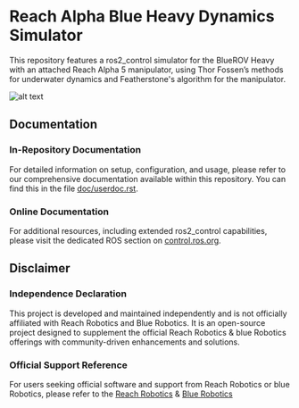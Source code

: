 # Reach Alpha Blue Heavy Dynamics Simulator

This repository features a ros2_control simulator for the BlueROV Heavy with an attached Reach Alpha 5 manipulator, using Thor Fossen’s methods for underwater dynamics and Featherstone's algorithm for the manipulator.


![alt text](./doc/uvms.png?raw=true "Blue Heavy with Reach Alpha attached")

## Documentation

### In-Repository Documentation

For detailed information on setup, configuration, and usage, please refer to our comprehensive documentation available within this repository. You can find this in the file [doc/userdoc.rst](doc/userdoc.rst).

### Online Documentation

For additional resources, including extended ros2_control capabilities, please visit the dedicated ROS section on [control.ros.org](https://control.ros.org/rolling/index.html).

## Disclaimer

### Independence Declaration

This project is developed and maintained independently and is not officially affiliated with Reach Robotics and Blue Robotics. It is an open-source project designed to supplement the official Reach Robotics & blue Robotics offerings with community-driven enhancements and solutions.

### Official Support Reference

For users seeking official software and support from Reach Robotics or blue Robotics, please refer to the [Reach Robotics](https://github.com/Reach-Robotics/reach_robotics_sdk/tree/master) & [Blue Robotics](https://github.com/Bluerobotics)
